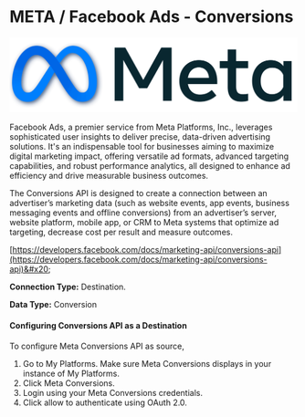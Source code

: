 # META / Facebook Ads - Conversions

![](<.gitbook/assets/image (15).png>)

Facebook Ads, a premier service from Meta Platforms, Inc., leverages sophisticated user insights to deliver precise, data-driven advertising solutions. It's an indispensable tool for businesses aiming to maximize digital marketing impact, offering versatile ad formats, advanced targeting capabilities, and robust performance analytics, all designed to enhance ad efficiency and drive measurable business outcomes.

The Conversions API is designed to create a connection between an advertiser’s marketing data (such as website events, app events, business messaging events and offline conversions) from an advertiser’s server, website platform, mobile app, or CRM to Meta systems that optimize ad targeting, decrease cost per result and measure outcomes.

[https://developers.facebook.com/docs/marketing-api/conversions-api](https://developers.facebook.com/docs/marketing-api/conversions-api)&#x20;

**Connection Type:** Destination.

**Data Type:** Conversion

#### Configuring Conversions API as a Destination&#x20;

To configure Meta Conversions API as source,

1. Go to My Platforms. Make sure Meta Conversions  displays in your instance of My Platforms.
2. Click Meta Conversions.
3. Login using your Meta Conversions credentials.
4. Click allow to authenticate using OAuth 2.0.



